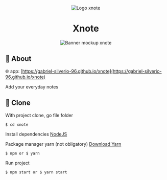 <p align="center">
    <img alt="Logo xnote" src="https://user-images.githubusercontent.com/53228013/171063375-6c4e8451-2098-42dc-b99c-f016706424b1.png" />
</p>

<h1 align="center">
  Xnote
</h1>

<p align="center">
    <img alt="Banner mockup xnote" src="https://user-images.githubusercontent.com/53228013/122308559-ff888580-cee2-11eb-8e55-e3211cedf75e.png" />
</p>

## 📝 About 

🌐 app: [https://gabriel-silverio-96.github.io/xnote](https://gabriel-silverio-96.github.io/xnote)

Add your everyday notes

## 📁 Clone

With project clone, go file folder

```
$ cd xnote
```

Install dependencies
[NodeJS](https://nodejs.org/en/)

Package manager yarn (not obligatory)
[Download Yarn](https://yarnpkg.com/getting-started/install)

```
$ npm or $ yarn
```

Run project

```
$ npm start or $ yarn start
```
